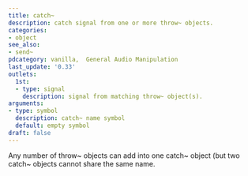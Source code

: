```yaml
---
title: catch~
description: catch signal from one or more throw~ objects.
categories:
- object
see_also:
- send~
pdcategory: vanilla,  General Audio Manipulation
last_update: '0.33'
outlets:
  1st:
  - type: signal
    description: signal from matching throw~ object(s).
arguments:
- type: symbol
  description: catch~ name symbol 
  default: empty symbol
draft: false
---
```

Any number of throw~ objects can add into one catch~ object (but two catch~ objects cannot share the same name.
